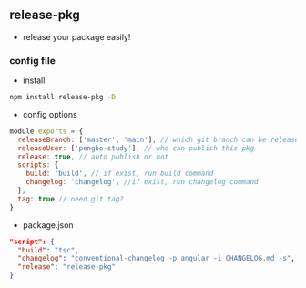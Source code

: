 ## release-pkg

- release your package easily!

### config file

- install 
```bash
npm install release-pkg -D 
```

- config options

```javascript
module.exports = {
  releaseBranch: ['master', 'main'], // which git branch can be released
  releaseUser: ['pengbo-study'], // who can publish this pkg
  release: true, // auto publish or not
  scripts: {
    build: 'build', // if exist, run build command
    changelog: 'changelog', //if exist, run changelog command
  },
  tag: true // need git tag?
}
```

- package.json
```json
"script": {
  "build": "tsc", 
  "changelog": "conventional-changelog -p angular -i CHANGELOG.md -s",
  "release": "release-pkg"
}
```